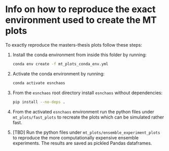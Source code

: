 # Info on how to reproduce the exact environment used to create the MT plots 

To exactly reproduce the masters-thesis plots follow these steps: 

1. Install the conda environment from inside this folder by running: 
    ```bash
   conda env create -f mt_plots_conda_env.yml
    ```

2. Activate the conda environment by running: 
    ```bash
   conda activate esnchaos
    ```

3. From the ``esnchaos`` root directory install ``esnchaos`` without dependencies:
    ```bash
   pip install --no-deps .
    ```
   
4. From the activated ``esnchaos`` environment run the python files under 
``mt_plots/fast_plots`` to recreate the plots which can be simulated rather fast. 


5. [TBD] Run the python files under ``mt_plots/ensemble_experiment_plots`` to
reproduce the more computationally expensive ensemble experiments. 
The results are saved as pickled Pandas dataframes. 
